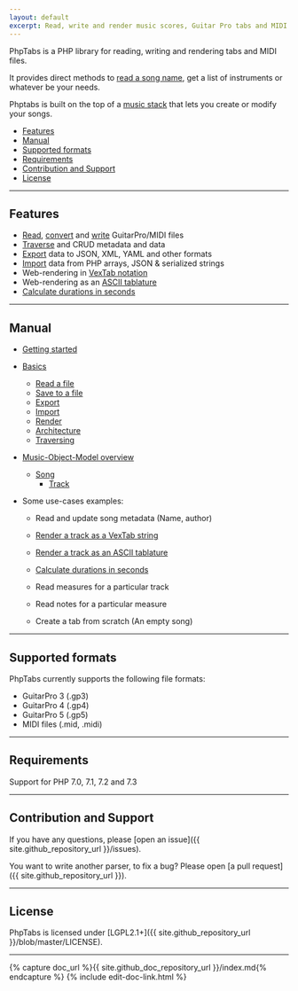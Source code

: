 ```yaml
---
layout: default
excerpt: Read, write and render music scores, Guitar Pro tabs and MIDI files.
---
```


PhpTabs is a PHP library for reading, writing and rendering tabs and MIDI files.

It provides direct methods to [read a song name](music-song.html#getname), get a list of instruments or whatever be your needs.

Phptabs is built on the top of a [music stack](phptabs.html) that lets you create or modify your songs.

- [Features](#features)
- [Manual](#manual)
- [Supported formats](#supported-formats)
- [Requirements](#requirements)
- [Contribution and Support](#contribution-and-support)
- [License](#license)

------------------------------------------------------------------------

## Features

- [Read](basics.html#read-from-a-file), [convert](basics.html#convert) and [write](basics.html#save-to-a-file) GuitarPro/MIDI files
- [Traverse](basics.html#traversing) and CRUD metadata and data
- [Export](basics.html#export-data) data to JSON, XML, YAML and other formats
- [Import](basics.html#import-data) data from PHP arrays, JSON & serialized strings
- Web-rendering in [VexTab notation](render-as-vextab.html)
- Web-rendering as an [ASCII tablature](render-as-an-ascii-tab.html)
- [Calculate durations in seconds](calculate-measure-and-beat-durations-in-seconds.html)

------------------------------------------------------------------------

## Manual

- [Getting started](/getting-started.html)

- [Basics](basics.html)
  - [Read a file](basics.html#read-from-a-file)
  - [Save to a file](basics.html#save-to-a-file)
  - [Export](basics.html#export-data)
  - [Import](basics.html#import-data)
  - [Render](basics.html#render)
  - [Architecture](basics.html#architecture)
  - [Traversing](basics.html#traversing)


- [Music-Object-Model overview](phptabs.html)
  - [Song](music-song.html)
    - [Track](music-track.html)

- Some use-cases examples:

  - Read and update song metadata (Name, author)

  - [Render a track as a VexTab string](render-as-vextab.html)
  
  - [Render a track as an ASCII tablature](render-as-an-ascii-tab.html)

  - [Calculate durations in seconds](calculate-measure-and-beat-durations-in-seconds.html)

  - Read measures for a particular track

  - Read notes for a particular measure

  - Create a tab from scratch (An empty song)

------------------------------------------------------------------------

## Supported formats

PhpTabs currently supports the following file formats:

- GuitarPro 3 (.gp3)
- GuitarPro 4 (.gp4)
- GuitarPro 5 (.gp5)
- MIDI files (.mid, .midi)

------------------------------------------------------------------------

## Requirements

Support for PHP 7.0, 7.1, 7.2 and 7.3

------------------------------------------------------------------------

## Contribution and Support

If you have any questions, please [open an issue]({{ site.github_repository_url }}/issues).

You want to write another parser, to fix a bug? Please open [a pull request]({{ site.github_repository_url }}).

------------------------------------------------------------------------

## License

PhpTabs is licensed under [LGPL2.1+]({{ site.github_repository_url }}/blob/master/LICENSE).

------------------------------------------------------------------------

{% capture doc_url %}{{ site.github_doc_repository_url }}/index.md{% endcapture %}
{% include edit-doc-link.html %}

